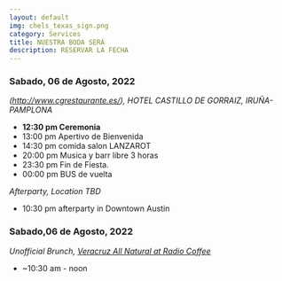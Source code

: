 ```yaml
---
layout: default
img: chels_texas_sign.png
category: Services
title: NUESTRA BODA SERÁ
description: RESERVAR LA FECHA
---
```



### Sabado, 06 de Agosto, 2022


*(http://www.cgrestaurante.es/), HOTEL CASTILLO DE GORRAIZ, IRUÑA-PAMPLONA*

- **12:30 pm Ceremonia**
- 13:00 pm Apertivo de Bienvenida
- 14:30 pm comida salon LANZAROT
- 20:00 pm Musica y barr libre 3 horas
- 23:30 pm Fin de Fiesta.
- 00:00 pm BUS de vuelta 

*Afterparty, Location TBD*

- 10:30 pm afterparty in Downtown Austin

### Sabado,06 de Agosto, 2022

*Unofficial Brunch, [Veracruz All Natural at Radio Coffee](http://www.cgrestaurante.es/)*

- ~10:30 am - noon
